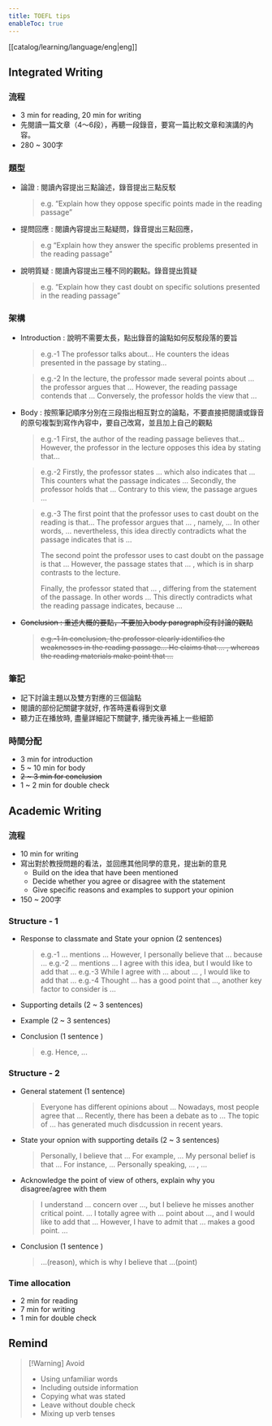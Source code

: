 ```yaml
---
title: TOEFL tips
enableToc: true
---
```

[[catalog/learning/language/eng|eng]]

## Integrated Writing
###  流程
- 3 min for reading, 20 min for writing
- 先閱讀一篇文章（4～6段），再聽一段錄音，要寫一篇比較文章和演講的內容。
- 280 ~ 300字
### 題型
 - 論證 : 閱讀內容提出三點論述，錄音提出三點反駁
    > e.g. “Explain how they oppose specific points made in the reading passage”
- 提問回應 : 閱讀內容提出三點疑問，錄音提出三點回應，
  > e.g “Explain how they answer the specific problems presented in the reading passage”
- 說明質疑 : 閱讀內容提出三種不同的觀點。錄音提出質疑
  > e.g. “Explain how they cast doubt on specific solutions presented in the reading passage”

### 架構
- Introduction : 說明不需要太長，點出錄音的論點如何反駁段落的要旨
  > e.g.-1 The professor talks about… He counters the ideas presented in the passage by stating…

  > e.g.-2 In the lecture, the professor made several points about … the professor argues that … However, the reading passage contends that … Conversely, the professor holds the view that …
- Body : 按照筆記順序分別在三段指出相互對立的論點，不要直接把閱讀或錄音的原句複製到寫作內容中，要自己改寫，並且加上自己的觀點
  > e.g.-1 First, the author of the reading passage believes that… However, the professor in the lecture opposes this idea by stating that…

  > e.g.-2 Firstly, the professor states … which also indicates that … This counters what the passage indicates … Secondly, the professor holds that … Contrary to this view, the passage argues …

  > e.g.-3 The first point that the professor uses to cast doubt on the reading is that… The professor argues that … , namely, … In other words, … nevertheless, this idea directly contradicts what the passage indicates that is …
  > 
  > The second point the professor uses to cast doubt on the passage is that … However, the passage states that … , which is in sharp contrasts to the lecture.
  > 
  > Finally, the professor stated that … , differing from the statement of the passage. In other words … This directly contradicts what the reading passage indicates, because …
- ~~Conclusion : 重述大概的要點，不要加入body paragraph沒有討論的觀點~~
  > ~~e.g.-1 In conclusion, the professor clearly identifies the weaknesses in the reading passage… He claims that … , whereas the reading materials make point that …~~

### 筆記
- 記下討論主題以及雙方對應的三個論點
- 閱讀的部份記關鍵字就好, 作答時還看得到文章
- 聽力正在播放時, 盡量詳細記下關鍵字, 播完後再補上一些細節

### 時間分配
- 3 min for introduction
- 5 ~ 10 min for body
- ~~2 ~ 3 min for conclusion~~
- 1 ~ 2 min for double check

## Academic Writing
###  流程
- 10 min for writing
- 寫出對於教授問題的看法，並回應其他同學的意見，提出新的意見
  - Build on the idea that have been mentioned
  - Decide whether you agree or disagree with the statement
  - Give specific reasons and examples to support your opinion
- 150 ~ 200字

### Structure - 1
- Response to classmate and State your opnion (2 sentences)
  > e.g.-1 ... mentions ... However, I personally believe that ... because ...
  > e.g.-2 ... mentions ... I agree with this idea, but I would like to add that ...
  > e.g.-3 While I agree with ... about ... , I would like to add that ...
  > e.g.-4 Thought ... has a good point that ..., another key factor to consider is ...

- Supporting details (2 ~ 3 sentences)
- Example (2 ~ 3 sentences)
- Conclusion (1 sentence )
  > e.g. Hence, ...

### Structure - 2
- General statement (1 sentence)
  > Everyone has different opinions about ...
  > Nowadays, most people agree that ...
  > Recently, there has been a debate as to ...
  > The topic of ... has generated much disdcussion in recent years.

- State your opnion with supporting details (2 ~ 3 sentences)
  > Personally, I believe that ... For example, ...
  > My personal belief is that ... For instance, ...
  > Personally speaking, ... , ...

- Acknowledge the point of view of others, explain why you disagree/agree with them
  > I understand ... concern over ..., but I believe he misses another critical point. ...
  > I totally agree with ... point about ..., and I would like to add that ...
  > However, I have to admit that ... makes a good point. ...

- Conclusion (1 sentence )
  > ...(reason), which is why I believe that ...(point)

### Time allocation
- 2 min for reading
- 7 min for writing
- 1 min for double check


## Remind
> [!Warning] Avoid
> - Using unfamiliar words
> - Including outside information
> - Copying what was stated
> - Leave without double check
> - Mixing up verb tenses
